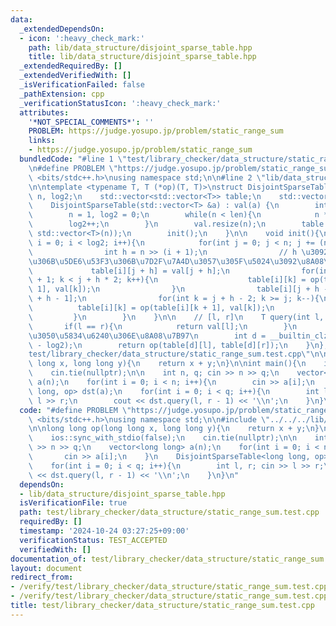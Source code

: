 ```yaml
---
data:
  _extendedDependsOn:
  - icon: ':heavy_check_mark:'
    path: lib/data_structure/disjoint_sparse_table.hpp
    title: lib/data_structure/disjoint_sparse_table.hpp
  _extendedRequiredBy: []
  _extendedVerifiedWith: []
  _isVerificationFailed: false
  _pathExtension: cpp
  _verificationStatusIcon: ':heavy_check_mark:'
  attributes:
    '*NOT_SPECIAL_COMMENTS*': ''
    PROBLEM: https://judge.yosupo.jp/problem/static_range_sum
    links:
    - https://judge.yosupo.jp/problem/static_range_sum
  bundledCode: "#line 1 \"test/library_checker/data_structure/static_range_sum.test.cpp\"\
    \n#define PROBLEM \"https://judge.yosupo.jp/problem/static_range_sum\"\n#include\
    \ <bits/stdc++.h>\nusing namespace std;\n\n#line 2 \"lib/data_structure/disjoint_sparse_table.hpp\"\
    \n\ntemplate <typename T, T (*op)(T, T)>\nstruct DisjointSparseTable{\n    int\
    \ n, log2;\n    std::vector<std::vector<T>> table;\n    std::vector<T> val;\n\
    \    DisjointSparseTable(std::vector<T> &a) : val(a) {\n        int len = a.size();\n\
    \        n = 1, log2 = 0;\n        while(n < len){\n            n *= 2;\n    \
    \        log2++;\n        }\n        val.resize(n);\n        table = std::vector<std::vector<T>>(log2,\
    \ std::vector<T>(n));\n        init();\n    }\n\n    void init(){\n        for(int\
    \ i = 0; i < log2; i++){\n            for(int j = 0; j < n; j += (n >> i)){\n\
    \                int h = n >> (i + 1);\n                // h \u3092\u4E2D\u5FC3\
    \u306B\u5DE6\u53F3\u306B\u7D2F\u7A4D\u3057\u305F\u5024\u3092\u8A08\u7B97\n   \
    \             table[i][j + h] = val[j + h];\n                for(int k = j + h\
    \ + 1; k < j + h * 2; k++){\n                    table[i][k] = op(table[i][k -\
    \ 1], val[k]);\n                }\n                table[i][j + h - 1] = val[j\
    \ + h - 1];\n                for(int k = j + h - 2; k >= j; k--){\n          \
    \          table[i][k] = op(table[i][k + 1], val[k]);\n                }\n   \
    \         }\n        }\n    }\n\n    // [l, r]\n    T query(int l, int r){\n \
    \       if(l == r){\n            return val[l];\n        }\n        // \u307E\u305F\
    \u3050\u5834\u6240\u306E\u8A08\u7B97\n        int d = __builtin_clz(l ^ r) - (32\
    \ - log2);\n        return op(table[d][l], table[d][r]);\n    }\n};\n#line 6 \"\
    test/library_checker/data_structure/static_range_sum.test.cpp\"\n\nlong long op(long\
    \ long x, long long y){\n    return x + y;\n}\n\nint main(){\n    ios::sync_with_stdio(false);\n\
    \    cin.tie(nullptr);\n\n    int n, q; cin >> n >> q;\n    vector<long long>\
    \ a(n);\n    for(int i = 0; i < n; i++){\n        cin >> a[i];\n    }\n    DisjointSparseTable<long\
    \ long, op> dst(a);\n    for(int i = 0; i < q; i++){\n        int l, r; cin >>\
    \ l >> r;\n        cout << dst.query(l, r - 1) << '\\n';\n    }\n}\n"
  code: "#define PROBLEM \"https://judge.yosupo.jp/problem/static_range_sum\"\n#include\
    \ <bits/stdc++.h>\nusing namespace std;\n\n#include \"../../../lib/data_structure/disjoint_sparse_table.hpp\"\
    \n\nlong long op(long long x, long long y){\n    return x + y;\n}\n\nint main(){\n\
    \    ios::sync_with_stdio(false);\n    cin.tie(nullptr);\n\n    int n, q; cin\
    \ >> n >> q;\n    vector<long long> a(n);\n    for(int i = 0; i < n; i++){\n \
    \       cin >> a[i];\n    }\n    DisjointSparseTable<long long, op> dst(a);\n\
    \    for(int i = 0; i < q; i++){\n        int l, r; cin >> l >> r;\n        cout\
    \ << dst.query(l, r - 1) << '\\n';\n    }\n}\n"
  dependsOn:
  - lib/data_structure/disjoint_sparse_table.hpp
  isVerificationFile: true
  path: test/library_checker/data_structure/static_range_sum.test.cpp
  requiredBy: []
  timestamp: '2024-10-24 03:27:25+09:00'
  verificationStatus: TEST_ACCEPTED
  verifiedWith: []
documentation_of: test/library_checker/data_structure/static_range_sum.test.cpp
layout: document
redirect_from:
- /verify/test/library_checker/data_structure/static_range_sum.test.cpp
- /verify/test/library_checker/data_structure/static_range_sum.test.cpp.html
title: test/library_checker/data_structure/static_range_sum.test.cpp
---
```

